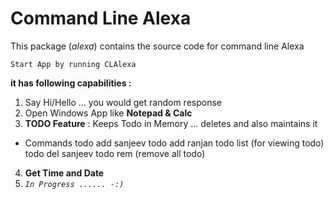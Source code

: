 Command Line Alexa
==================

This package (*alexa*) contains the source code for command line Alexa 

`Start App by running CLAlexa`

**it has following capabilities :**

1) Say Hi/Hello ... you would get random response
2) Open Windows App like **Notepad & Calc**
3) **TODO Feature** : Keeps Todo in Memory ... deletes and also maintains it
- Commands 
todo add sanjeev
todo add ranjan
todo list (for viewing todo)
todo del sanjeev
todo rem (remove all todo)
4) **Get Time and Date** 
5) _`In Progress ...... -:)`_




